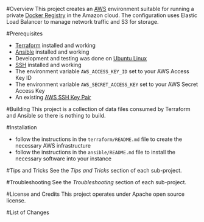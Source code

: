 #Overview
This project creates an [AWS](http://aws.amazon.com/) environment suitable for running a private
[Docker Registry](https://docs.docker.com/registry/) in the Amazon cloud. The configuration uses 
Elastic Load Balancer to manage network traffic and S3 for storage. 

#Prerequisites

* [Terraform](https://terraform.io/) installed and working
* [Ansible](http://www.ansible.com/) installed and working
* Development and testing was done on [Ubuntu Linux](http://www.ubuntu.com/)
* [SSH](http://www.openssh.com/) installed and working
* The environment variable `AWS_ACCESS_KEY_ID` set to your AWS Access Key ID 
* The environment variable `AWS_SECRET_ACCESS_KEY` set to your AWS Secret Access Key
* An existing [AWS SSH Key Pair](http://docs.aws.amazon.com/AWSEC2/latest/UserGuide/ec2-key-pairs.html)

#Building
This project is a collection of data files consumed by Terraform and Ansible so there is nothing to build. 

#Installation
* follow the instructions in the `terraform/README.md` file to create the necessary AWS infrastructure
* follow the instructions in the `ansible/README.md` file to install the necessary software into your instance
  
#Tips and Tricks
See the *Tips and Tricks* section of each sub-project. 

#Troubleshooting
See the *Troubleshooting* section of each sub-project. 

#License and Credits
This project operates under Apache open source license.

#List of Changes

